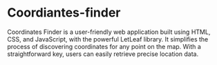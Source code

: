 # Coordiantes-finder
 Coordinates Finder is a user-friendly web application built using HTML, CSS, and JavaScript, with the powerful LetLeaf library. It simplifies the process of discovering coordinates for any point on the map. With a straightforward key, users can easily retrieve precise location data.
